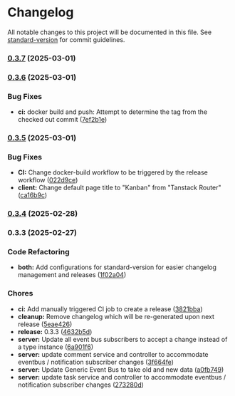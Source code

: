 # Changelog

All notable changes to this project will be documented in this file. See [standard-version](https://github.com/conventional-changelog/standard-version) for commit guidelines.

### [0.3.7](https://github.com/Tech-Arch1tect/kanban/compare/v0.3.6...v0.3.7) (2025-03-01)

### [0.3.6](https://github.com/Tech-Arch1tect/kanban/compare/v0.3.5...v0.3.6) (2025-03-01)


### Bug Fixes

* **ci:** docker build and push: Attempt to determine the tag from the checked out commit ([7ef2b1e](https://github.com/Tech-Arch1tect/kanban/commit/7ef2b1e328460761f7336ae565c2025141a3e4d6))

### [0.3.5](https://github.com/Tech-Arch1tect/kanban/compare/v0.3.4...v0.3.5) (2025-03-01)


### Bug Fixes

* **CI:** Change docker-build workflow to be triggered by the release workflow ([022d9ce](https://github.com/Tech-Arch1tect/kanban/commit/022d9ce1aee9a5969257f9c08fa7d47b55ea6c5d))
* **client:** Change default page title to "Kanban" from "Tanstack Router" ([ca16b9c](https://github.com/Tech-Arch1tect/kanban/commit/ca16b9c1b9507672ac78d220e45e1837e75f2ebd))

### [0.3.4](https://github.com/Tech-Arch1tect/kanban/compare/v0.3.3...v0.3.4) (2025-02-28)

### 0.3.3 (2025-02-27)


### Code Refactoring

* **both:** Add configurations for standard-version for easier changelog management and releases ([1f02a04](https://github.com/Tech-Arch1tect/kanban/commit/1f02a043a1586f0c66de337973418b1da7af1821))


### Chores

* **ci:** Add manually triggered CI job to create a release ([3821bba](https://github.com/Tech-Arch1tect/kanban/commit/3821bba1245f468d1e751cd11e93c657e57032eb))
* **cleanup:** Remove changelog which will be re-generated upon next release ([5eae426](https://github.com/Tech-Arch1tect/kanban/commit/5eae426d09c3bdaaf03a57c31a6c6f94f091777f))
* **release:** 0.3.3 ([4632b5d](https://github.com/Tech-Arch1tect/kanban/commit/4632b5d0bb910fb206c404ea856c5499d464a23e))
* **server:** Update all event bus subscribers to accept a change instead of a type instance ([6a901f6](https://github.com/Tech-Arch1tect/kanban/commit/6a901f6a7226d559488eae05516cae48e60480b2))
* **server:** update comment service and controller to accommodate eventbus / notification subscriber changes ([3f664fe](https://github.com/Tech-Arch1tect/kanban/commit/3f664fe222f8c751bd5c5f249b18eb1324f75415))
* **server:** Update Generic Event Bus to take old and new data ([a0fb749](https://github.com/Tech-Arch1tect/kanban/commit/a0fb7492c351c3f8614f9f5de4a2eb768fbe5997))
* **server:** update task service and controller to accommodate eventbus / notification subscriber changes ([273280d](https://github.com/Tech-Arch1tect/kanban/commit/273280d9eee3571826d84a56a7ef124c3966649d))
